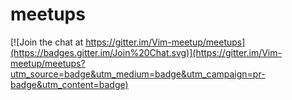 # meetups

[![Join the chat at https://gitter.im/Vim-meetup/meetups](https://badges.gitter.im/Join%20Chat.svg)](https://gitter.im/Vim-meetup/meetups?utm_source=badge&utm_medium=badge&utm_campaign=pr-badge&utm_content=badge)
